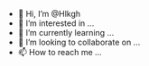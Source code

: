 - 👋 Hi, I’m @Hlkgh
- 👀 I’m interested in ...
- 🌱 I’m currently learning ...
- 💞️ I’m looking to collaborate on ...
- 📫 How to reach me ...

<!---
Hlkgh/Hlkgh is a ✨ special ✨ repository because its `README.md` (this file) appears on your GitHub profile.
You can click the Preview link to take a look at your changes.
--->
